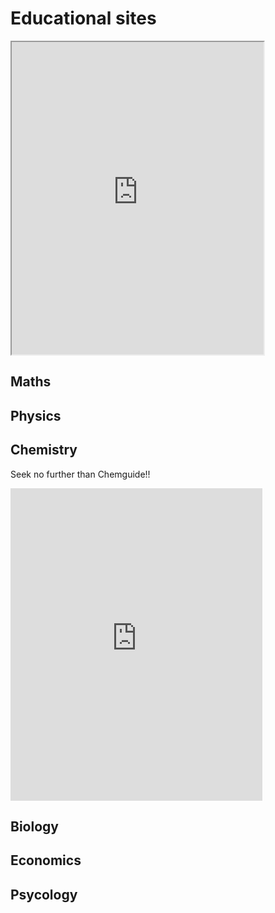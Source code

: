 # Educational sites

</iframe> <iframe src="https://www.physicsandmathstutor.com/" width="80%" height="500"></iframe>

## Maths
## Physics 
## Chemistry
Seek no further than Chemguide!!
<iframe src="https://www.chemguide.co.uk/" frameborder="0" width="80%" height="500"></iframe>

## Biology
## Economics
## Psycology
